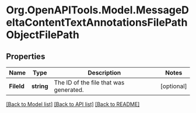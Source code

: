 # Org.OpenAPITools.Model.MessageDeltaContentTextAnnotationsFilePathObjectFilePath

## Properties

Name | Type | Description | Notes
------------ | ------------- | ------------- | -------------
**FileId** | **string** | The ID of the file that was generated. | [optional] 

[[Back to Model list]](../README.md#documentation-for-models) [[Back to API list]](../README.md#documentation-for-api-endpoints) [[Back to README]](../README.md)

